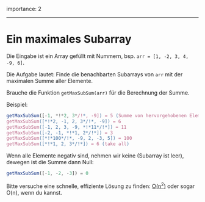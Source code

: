 importance: 2

---

# Ein maximales Subarray

Die Eingabe ist ein Array gefüllt mit Nummern, bsp. `arr = [1, -2, 3, 4, -9, 6]`.

Die Aufgabe lautet: Finde die benachbarten Subarrays von `arr` mit der maximalen Summe aller Elemente.

Brauche die Funktion `getMaxSubSum(arr)` für die Berechnung der Summe.

Beispiel: 

```js
getMaxSubSum([-1, *!*2, 3*/!*, -9]) = 5 (Summe von hervorgehobenen Elementen)
getMaxSubSum([*!*2, -1, 2, 3*/!*, -9]) = 6
getMaxSubSum([-1, 2, 3, -9, *!*11*/!*]) = 11
getMaxSubSum([-2, -1, *!*1, 2*/!*]) = 3
getMaxSubSum([*!*100*/!*, -9, 2, -3, 5]) = 100
getMaxSubSum([*!*1, 2, 3*/!*]) = 6 (take all)
```

Wenn alle Elemente negativ sind, nehmen wir keine (Subarray ist leer), dewegen ist die Summe dann Null:

```js
getMaxSubSum([-1, -2, -3]) = 0
```

Bitte versuche eine schnelle, effiziente Lösung zu finden: [O(n<sup>2</sup>)](https://en.wikipedia.org/wiki/Big_O_notation) oder sogar O(n), wenn du kannst.

